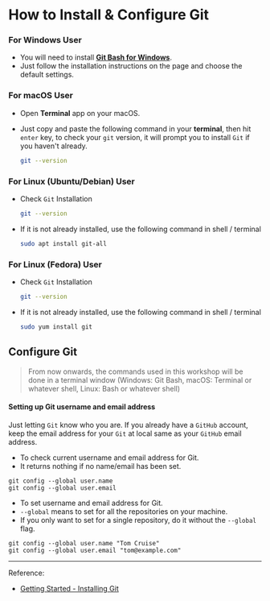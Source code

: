 # How to Install & Configure Git

### For Windows User

- You will need to install [**Git Bash for Windows**](https://git-scm.com/download/win).
- Just follow the installation instructions on the page and choose the default settings.

### For macOS User

- Open **Terminal** app on your macOS.
- Just copy and paste the following command in your **terminal**, then hit `enter` key, to check your `git` version, it will prompt you to install `Git` if you haven't already.

    ```bash
    git --version
    ```

### For Linux (Ubuntu/Debian) User

- Check `Git` Installation
    ```bash
    git --version
    ```
- If it is not already installed, use the following command in shell / terminal
    ```bash
    sudo apt install git-all
    ```

### For Linux (Fedora) User

- Check `Git` Installation
    ```bash
    git --version
    ```
- If it is not already installed, use the following command in shell / terminal
    ```bash
    sudo yum install git
    ```


## Configure Git

>From now onwards, the commands used in this workshop will be done in a terminal window (Windows: Git Bash, macOS: Terminal or whatever shell, Linux: Bash or whatever shell)

#### Setting up Git username and email address
Just letting `Git` know who you are. If you already have a `GitHub` account, keep the email address for your `Git` at local same as your `GitHub` email address.

- To check current username and email address for Git.
- It returns nothing if no name/email has been set.

```
git config --global user.name
git config --global user.email

```

- To set username and email address for Git.
- `--global` means to set for all the repositories on your machine.
- If you only want to set for a single repository, do it without the `--global` flag.

```
git config --global user.name "Tom Cruise"
git config --global user.email "tom@example.com"

```

---

Reference:
 - [Getting Started - Installing Git](https://git-scm.com/book/en/v2/Getting-Started-Installing-Git)